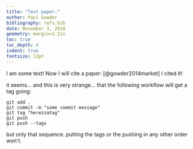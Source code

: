 ```yaml
---
title: "Test paper."
author: Paul Gowder
bibliography: refs.bib
date: November 3, 2018
geometry: margin=1.2in
toc: true
toc_depth: 4
indent: true
fontsize: 12pt
---
```


I am some text!  Now I will cite a paper: [@gowder2014market] I cited it! 

it seems... and this is very strange... that the following workflow will get a tag going: 

```
git add .
git commit -m "some commit message"
git tag "hereisatag"
git push
git push --tags
```

but only that sequence.  putting the tags or the pushing in any other order won't. 

